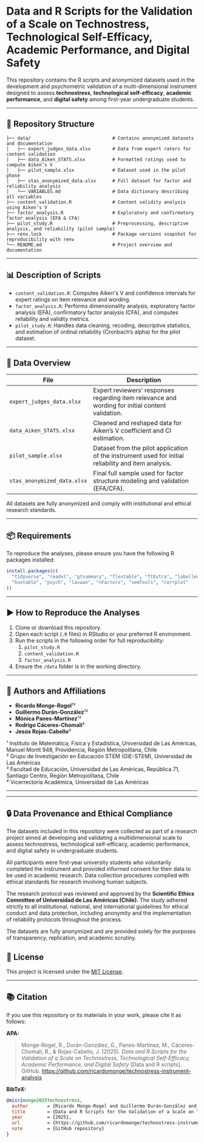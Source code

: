 # Data and R Scripts for the Validation of a Scale on Technostress, Technological Self-Efficacy, Academic Performance, and Digital Safety

This repository contains the R scripts and anonymized datasets used in the development and psychometric validation of a multi-dimensional instrument designed to assess **technostress**, **technological self-efficacy**, **academic performance**, and **digital safety** among first-year undergraduate students.

---

## 📁 Repository Structure

```
├── data/                              # Contains anonymized datasets and documentation
│   ├── expert_judges_data.xlsx        # Data from expert raters for content validation
│   ├── data_Aiken_STATS.xlsx          # Formatted ratings used to compute Aiken’s V
│   ├── pilot_sample.xlsx              # Dataset used in the pilot phase
│   ├── stas_anonymized_data.xlsx      # Full dataset for factor and reliability analysis
│   └── VARIABLES.md                   # Data dictionary describing all variables
├── content_validation.R               # Content validity analysis using Aiken's V
├── factor_analysis.R                  # Exploratory and confirmatory factor analysis (EFA & CFA)
├── pilot_study.R                      # Preprocessing, descriptive analysis, and reliability (pilot sample)
├── renv.lock                          # Package versions snapshot for reproducibility with renv
└── README.md                          # Project overview and documentation

```

---

## 📊 Description of Scripts

- `content_validation.R`: Computes Aiken's V and confidence intervals for expert ratings on item relevance and wording.
- `factor_analysis.R`: Performs dimensionality analysis, exploratory factor analysis (EFA), confirmatory factor analysis (CFA), and computes reliability and validity metrics.
- `pilot_study.R`: Handles data cleaning, recoding, descriptive statistics, and estimation of ordinal reliability (Cronbach’s alpha) for the pilot dataset.

---

## 📂 Data Overview

| File                         | Description                                                                 |
|------------------------------|-----------------------------------------------------------------------------|
| `expert_judges_data.xlsx`    | Expert reviewers’ responses regarding item relevance and wording for initial content validation. |
| `data_Aiken_STATS.xlsx`      | Cleaned and reshaped data for Aiken’s V coefficient and CI estimation.     |
| `pilot_sample.xlsx`          | Dataset from the pilot application of the instrument used for initial reliability and item analysis. |
| `stas_anonymized_data.xlsx`  | Final full sample used for factor structure modeling and validation (EFA/CFA). |

All datasets are fully anonymized and comply with institutional and ethical research standards.

---

## 📦 Requirements

To reproduce the analyses, please ensure you have the following R packages installed:

```r
install.packages(c(
  "tidyverse", "readxl", "gtsummary", "flextable", "ftExtra", "labelled",
  "huxtable", "psych", "lavaan", "nFactors", "semTools", "corrplot"
))
```

---

## ▶️ How to Reproduce the Analyses

1. Clone or download this repository.
2. Open each script (`.R` files) in RStudio or your preferred R environment.
3. Run the scripts in the following order for full reproducibility:
   1. `pilot_study.R`
   2. `content_validation.R`
   3. `factor_analysis.R`
4. Ensure the `/data` folder is in the working directory.

---

## 👥 Authors and Affiliations

- **Ricardo Monge-Rogel**¹²  
- **Guillermo Durán-González**¹²  
- **Mónica Panes-Martínez**¹²  
- **Rodrigo Cáceres-Chomalí**⁴  
- **Jesús Rojas-Cabello**³  

¹ Instituto de Matemática, Física y Estadística, Universidad de Las Américas, Manuel Montt 948, Providencia, Región Metropolitana, Chile  
² Grupo de Investigación en Educación STEM (GIE-STEM), Universidad de Las Américas  
³ Facultad de Educación, Universidad de Las Américas, República 71, Santiago Centro, Región Metropolitana, Chile  
⁴ Vicerrectoría Académica, Universidad de Las Américas

---

---

## 🔒 Data Provenance and Ethical Compliance

The datasets included in this repository were collected as part of a research project aimed at developing and validating a multidimensional scale to assess technostress, technological self-efficacy, academic performance, and digital safety in undergraduate students.

All participants were first-year university students who voluntarily completed the instrument and provided informed consent for their data to be used in academic research. Data collection procedures complied with ethical standards for research involving human subjects.

The research protocol was reviewed and approved by the **Scientific Ethics Committee of Universidad de Las Américas (Chile)**. The study adhered strictly to all institutional, national, and international guidelines for ethical conduct and data protection, including anonymity and the implementation of reliability protocols throughout the process.

The datasets are fully anonymized and are provided solely for the purposes of transparency, replication, and academic scrutiny.


## 📄 License

This project is licensed under the [MIT License](LICENSE).

---

## 📚 Citation

If you use this repository or its materials in your work, please cite it as follows:

**APA:**

> Monge-Rogel, R., Durán-González, G., Panes-Martínez, M., Cáceres-Chomalí, R., & Rojas-Cabello, J. (2025). *Data and R Scripts for the Validation of a Scale on Technostress, Technological Self-Efficacy, Academic Performance, and Digital Safety* [Data and R scripts]. GitHub. https://github.com/ricardomonge/technostress-instrument-analysis

**BibTeX:**

```bibtex
@misc{monge2025technostress,
  author       = {Ricardo Monge-Rogel and Guillermo Durán-González and Mónica Panes-Martínez and Rodrigo Cáceres-Chomalí and Jesús Rojas-Cabello},
  title        = {Data and R Scripts for the Validation of a Scale on Technostress, Technological Self-Efficacy, Academic Performance, and Digital Safety},
  year         = {2025},
  url          = {https://github.com/ricardomonge/technostress-instrument-analysis},
  note         = {GitHub repository}
}
```
